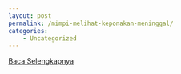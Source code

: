 ```yaml
---
layout: post
permalink: /mimpi-melihat-keponakan-meninggal/
categories:
    - Uncategorized
---
```


[Baca Selengkapnya](/04)